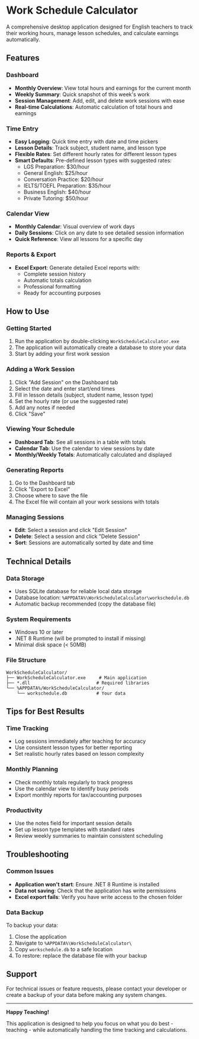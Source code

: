 # Work Schedule Calculator

A comprehensive desktop application designed for English teachers to track their working hours, manage lesson schedules, and calculate earnings automatically.

## Features

### Dashboard
- **Monthly Overview**: View total hours and earnings for the current month
- **Weekly Summary**: Quick snapshot of this week's work
- **Session Management**: Add, edit, and delete work sessions with ease
- **Real-time Calculations**: Automatic calculation of total hours and earnings

### Time Entry
- **Easy Logging**: Quick time entry with date and time pickers
- **Lesson Details**: Track subject, student name, and lesson type
- **Flexible Rates**: Set different hourly rates for different lesson types
- **Smart Defaults**: Pre-defined lesson types with suggested rates:
  - LGS Preparation: $30/hour
  - General English: $25/hour
  - Conversation Practice: $20/hour
  - IELTS/TOEFL Preparation: $35/hour
  - Business English: $40/hour
  - Private Tutoring: $50/hour

### Calendar View
- **Monthly Calendar**: Visual overview of work days
- **Daily Sessions**: Click on any date to see detailed session information
- **Quick Reference**: View all lessons for a specific day

### Reports & Export
- **Excel Export**: Generate detailed Excel reports with:
  - Complete session history
  - Automatic totals calculation
  - Professional formatting
  - Ready for accounting purposes

## How to Use

### Getting Started
1. Run the application by double-clicking `WorkScheduleCalculator.exe`
2. The application will automatically create a database to store your data
3. Start by adding your first work session

### Adding a Work Session
1. Click "Add Session" on the Dashboard tab
2. Select the date and enter start/end times
3. Fill in lesson details (subject, student name, lesson type)
4. Set the hourly rate (or use the suggested rate)
5. Add any notes if needed
6. Click "Save"

### Viewing Your Schedule
- **Dashboard Tab**: See all sessions in a table with totals
- **Calendar Tab**: Use the calendar to view sessions by date
- **Monthly/Weekly Totals**: Automatically calculated and displayed

### Generating Reports
1. Go to the Dashboard tab
2. Click "Export to Excel"
3. Choose where to save the file
4. The Excel file will contain all your work sessions with totals

### Managing Sessions
- **Edit**: Select a session and click "Edit Session"
- **Delete**: Select a session and click "Delete Session"
- **Sort**: Sessions are automatically sorted by date and time

## Technical Details

### Data Storage
- Uses SQLite database for reliable local data storage
- Database location: `%APPDATA%\WorkScheduleCalculator\workschedule.db`
- Automatic backup recommended (copy the database file)

### System Requirements
- Windows 10 or later
- .NET 8 Runtime (will be prompted to install if missing)
- Minimal disk space (< 50MB)

### File Structure
```
WorkScheduleCalculator/
├── WorkScheduleCalculator.exe     # Main application
├── *.dll                         # Required libraries
└── %APPDATA%/WorkScheduleCalculator/
    └── workschedule.db           # Your data
```

## Tips for Best Results

### Time Tracking
- Log sessions immediately after teaching for accuracy
- Use consistent lesson types for better reporting
- Set realistic hourly rates based on lesson complexity

### Monthly Planning
- Check monthly totals regularly to track progress
- Use the calendar view to identify busy periods
- Export monthly reports for tax/accounting purposes

### Productivity
- Use the notes field for important session details
- Set up lesson type templates with standard rates
- Review weekly summaries to maintain consistent scheduling

## Troubleshooting

### Common Issues
- **Application won't start**: Ensure .NET 8 Runtime is installed
- **Data not saving**: Check that the application has write permissions
- **Excel export fails**: Verify you have write access to the chosen folder

### Data Backup
To backup your data:
1. Close the application
2. Navigate to `%APPDATA%\WorkScheduleCalculator\`
3. Copy `workschedule.db` to a safe location
4. To restore: replace the database file with your backup

## Support

For technical issues or feature requests, please contact your developer or create a backup of your data before making any system changes.

---

**Happy Teaching!**

This application is designed to help you focus on what you do best - teaching - while automatically handling the time tracking and calculations.